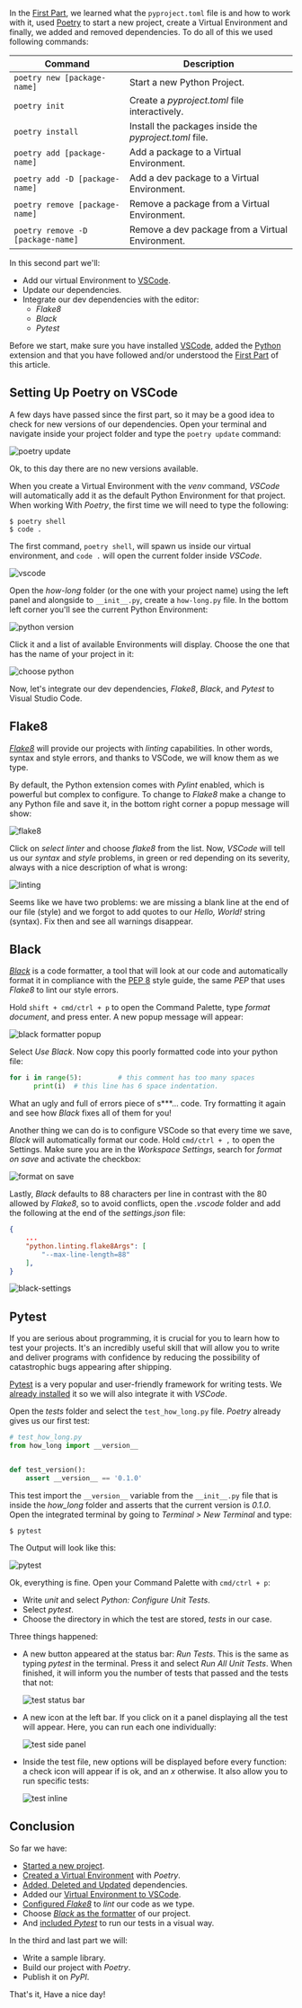 In the [First Part](https://www.pythoncheatsheet.org/blog/python-projects-with-poetry-and-vscode-part-1), we learned what the `pyproject.toml` file is and how to work with it, used [Poetry](https://poetry.eustace.io/) to start a new project, create a Virtual Environment and finally, we added and removed dependencies. To do all of this we used following commands:

| Command                           | Description                                            |
| --------------------------------- | ------------------------------------------------------ |
| `poetry new [package-name]`       | Start a new Python Project.                            |
| `poetry init`                     | Create a *pyproject.toml* file interactively.          |
| `poetry install`                  | Install the packages inside the *pyproject.toml* file. |
| `poetry add [package-name]`       | Add a package to a Virtual Environment.                |
| `poetry add -D [package-name]`    | Add a dev package to a Virtual Environment.            |
| `poetry remove [package-name]`    | Remove a package from a Virtual Environment.           |
| `poetry remove -D [package-name]` | Remove a dev package from a Virtual Environment.       |

In this second part we'll:

- Add our virtual Environment to [VSCode](https://code.visualstudio.com/).
- Update our dependencies.
- Integrate our dev dependencies with the editor:
  - *Flake8*
  - *Black*
  - *Pytest*

Before we start, make sure you have installed [VSCode](https://code.visualstudio.com/), added the [Python](https://marketplace.visualstudio.com/itemdetails?itemName=ms-python.python) extension and that you have followed and/or understood the [First Part](https://www.pythoncheatsheet.org/blog/python-projects-with-poetry-and-vscode-part-1) of this article.

## Setting Up Poetry on VSCode

A few days have passed since the first part, so it may be a good idea to check for new versions of our dependencies. Open your terminal and navigate inside your project folder and type the `poetry update` command:

![poetry update](https://raw.githubusercontent.com/wilfredinni/pysheetComments/master/2019/April/poetry_vscode_p2/img/update.png)

Ok, to this day there are no new versions available.

When you create a Virtual Environment with the *venv* command, *VSCode* will automatically add it as the default Python Environment for that project. When working With *Poetry*, the first time we will need to type the following:

```
$ poetry shell
$ code .
```

The first command, `poetry shell`, will spawn us inside our virtual environment, and `code .` will open the current folder inside *VSCode*.

![vscode](https://raw.githubusercontent.com/wilfredinni/pysheetComments/master/2019/April/poetry_vscode_p2/img/vscode.png)

Open the *how-long* folder (or the one with your project name) using the left panel and alongside to `__init__.py`, create a `how-long.py` file. In the bottom left corner you'll see the current Python Environment:

![python version](https://raw.githubusercontent.com/wilfredinni/pysheetComments/master/2019/April/poetry_vscode_p2/img/python-code.png)

Click it and a list of available Environments will display. Choose the one that has the name of your project in it:

![choose python](https://raw.githubusercontent.com/wilfredinni/pysheetComments/master/2019/April/poetry_vscode_p2/img/choose-environment.png)

Now, let's integrate our dev dependencies, *Flake8*, *Black*, and *Pytest* to Visual Studio Code.

## Flake8

[*Flake8*](http://flake8.pycqa.org/en/latest/) will provide our projects with *linting* capabilities. In other words, syntax and style errors, and thanks to VSCode, we will know them as we type.

By default, the Python extension comes with *Pylint* enabled, which is powerful but complex to configure. To change to *Flake8* make a change to any Python file and save it, in the bottom right corner a popup message will show:

![flake8](https://raw.githubusercontent.com/wilfredinni/pysheetComments/master/2019/April/poetry_vscode_p2/img/select-linter.png)

Click on *select linter* and choose *flake8* from the list. Now, *VSCode* will tell us our *syntax* and *style* problems, in green or red depending on its severity, always with a nice description of what is wrong:

![linting](https://raw.githubusercontent.com/wilfredinni/pysheetComments/master/2019/April/poetry_vscode_p2/img/linting.png)

Seems like we have two problems: we are missing a blank line at the end of our file (style) and we forgot to add quotes to our *Hello, World!* string (syntax). Fix then and see all warnings disappear.

## Black

[*Black*](https://github.com/ambv/black) is a code formatter, a tool that will look at our code and automatically format it in compliance with the [PEP 8](https://www.python.org/dev/peps/pep-0008/) style guide, the same *PEP* that uses *Flake8* to lint our style errors.

Hold `shift + cmd/ctrl + p` to open the Command Palette, type *format document*, and press enter. A new popup message will appear:

![black formatter popup](https://raw.githubusercontent.com/wilfredinni/pysheetComments/master/2019/April/poetry_vscode_p2/img/format-popup.png)

Select *Use Black*. Now copy this poorly formatted code into your python file:

```python
for i in range(5):         # this comment has too many spaces
      print(i)  # this line has 6 space indentation.
```

What an ugly and full of errors piece of s***... code. Try formatting it again and see how *Black* fixes all of them for you!

Another thing we can do is to configure VSCode so that every time we save, *Black* will automatically format our code. Hold `cmd/ctrl + ,` to open the Settings. Make sure you are in the *Workspace Settings*, search for *format on save* and activate the checkbox:

![format on save](https://raw.githubusercontent.com/wilfredinni/pysheetComments/master/2019/April/poetry_vscode_p2/img/format-on-save.png)

Lastly, *Black* defaults to 88 characters per line in contrast with the 80 allowed by *Flake8*, so to avoid conflicts, open the *.vscode* folder and add the following at the end of the *settings.json* file:

```json
{
    ...
    "python.linting.flake8Args": [
        "--max-line-length=88"
    ],
}
```

![black-settings](https://raw.githubusercontent.com/wilfredinni/pysheetComments/master/2019/April/poetry_vscode_p2/img/black-settings.png)

## Pytest

If you are serious about programming, it is crucial for you to learn how to test your projects. It's an incredibly useful skill that will allow you to write and deliver programs with confidence by reducing the possibility of catastrophic bugs appearing after shipping.

[Pytest](https://docs.pytest.org/en/latest/) is a very popular and user-friendly framework for writing tests. We [already installed](https://www.pythoncheatsheet.org/blog/python-projects-with-poetry-and-vscode-part-1#Dependency-Management) it so we will also integrate it with *VSCode*.

Open the *tests* folder and select the `test_how_long.py` file. *Poetry* already gives us our first test:

```python
# test_how_long.py
from how_long import __version__


def test_version():
    assert __version__ == '0.1.0'
```

This test import the `__version__` variable from the `__init__.py` file that is inside the *how_long* folder and asserts that the current version is *0.1.0*. Open the integrated terminal by going to *Terminal > New Terminal* and type:

```
$ pytest
```

The Output will look like this:

![pytest](https://raw.githubusercontent.com/wilfredinni/pysheetComments/master/2019/April/poetry_vscode_p2/img/pytest-terminal.png)

Ok, everything is fine. Open your Command Palette with `cmd/ctrl + p`:

- Write *unit* and select *Python: Configure Unit Tests*.
- Select *pytest*.
- Choose the directory in which the test are stored, *tests* in our case.

Three things happened:

- A new button appeared at the status bar: *Run Tests*. This is the same as typing *pytest* in the terminal. Press it and select *Run All Unit Tests*. When finished, it will inform you the number of tests that passed and the tests that not:

    ![test status bar](https://raw.githubusercontent.com/wilfredinni/pysheetComments/master/2019/April/poetry_vscode_p2/img/test-statusbar.png)

- A new icon at the left bar. If you click on it a panel displaying all the test will appear. Here, you can run each one individually:

    ![test side panel](https://raw.githubusercontent.com/wilfredinni/pysheetComments/master/2019/April/poetry_vscode_p2/img/test-side-panel.png)

- Inside the test file, new options will be displayed before every function: a check icon will appear if is ok, and an *x* otherwise. It also allow you to run specific tests:

    ![test inline](https://raw.githubusercontent.com/wilfredinni/pysheetComments/master/2019/April/poetry_vscode_p2/img/test-inline.png)

## Conclusion

So far we have:

- [Started a new project](https://www.pythoncheatsheet.org/blog/python-projects-with-poetry-and-vscode-part-1#Starting-a-New-Project).
- [Created a Virtual Environment](https://www.pythoncheatsheet.org/blog/python-projects-with-poetry-and-vscode-part-1#Creating-a-Virtual-Environment) with *Poetry*.
- [Added, Deleted and Updated](https://www.pythoncheatsheet.org/blog/python-projects-with-poetry-and-vscode-part-1#Dependency-Management) dependencies.
- Added our [Virtual Environment to VSCode](#Setting-Up-Poetry-on-VSCode).
- [Configured *Flake8*](#Flake8) to *lint* our code as we type.
- Choose [*Black* as the formatter](#Black) of our project.
- And [included *Pytest*](#Pytest) to run our tests in a visual way.

In the third and last part we will:

- Write a sample library.
- Build our project with *Poetry*.
- Publish it on *PyPI*.

That's it, Have a nice day!
